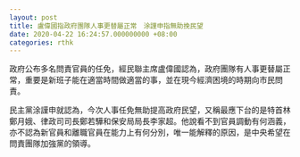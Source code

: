 ```yaml
---
layout: post
title: 盧偉國指政府團隊人事更替屬正常　涂謹申指無助挽民望
date: 2020-04-22 16:24:57.000000000 +08:00
categories: rthk
---
```


政府公布多名問責官員的任免，經民聯主席盧偉國認為，政府團隊有人事更替屬正常，重要是新班子能在適當時間做適當的事，並在現今經濟困境的時期向市民問責。

民主黨涂謹申就認為，今次人事任免無助提高政府民望，又稱最應下台的是特首林鄭月娥、律政司司長鄭若驊和保安局局長李家超。他說看不到官員調動有何涵義，亦不認為新官員和離職官員在能力上有何分別，唯一能解釋的原因，是中央希望在問責團隊加強黨的領導。
